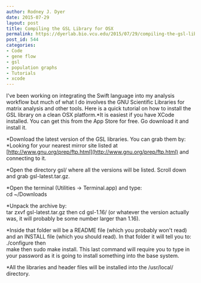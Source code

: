 ```yaml
---
author: Rodney J. Dyer
date: 2015-07-29
layout: post
title: Compiling the GSL Library for OSX
permalink: https://dyerlab.bio.vcu.edu/2015/07/29/compiling-the-gsl-library-for-osx/index.html
post_id: 544
categories: 
- Code
- gene flow
- gsl
- population graphs
- Tutorials
- xcode
---
```

I've been working on integrating the Swift language into my analysis workflow but much of what I do involves the GNU Scientific Libraries for matrix analysis and other tools.  Here is a quick tutorial on how to install the GSL library on a clean OSX platform.*It is easiest if you have XCode installed.  You can get this from the App Store for free.  Go download it and install it.
	
*Download the latest version of the GSL libraries.  You can grab them by:
*Looking for your nearest mirror site listed at 
[http://www.gnu.org/prep/ftp.html](http://www.gnu.org/prep/ftp.html) and connecting to it.
	
*Open the directory 
gsl/ where all the versions will be listed.  Scroll down and grab 
gsl-latest.tar.gz.
	
*Open the terminal (Utilities -> Terminal.app) and type:  
cd ~/Downloads
	
*Unpack the archive by:  
tar zxvf gsl-latest.tar.gz then 
cd gsl-1.16/ (or whatever the version actually was, it will probably be some number larger than 1.16).
	
*Inside that folder will be a README file (which you probably won't read) and an INSTALL file (which you should read).  In that folder it will tell you to:  
./configure then  
make then 
sudo make install. This last command will require you to type in your password as it is going to install something into the base system.
	
*All the libraries and header files will be installed into the 
/usr/local/ directory.
